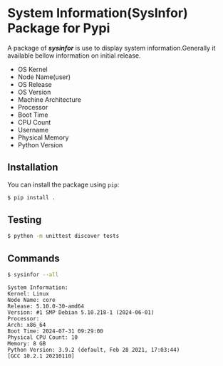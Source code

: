 # System Information(SysInfor) Package for Pypi

A package of ***sysinfor*** is use to display system information.Generally it available bellow information on initial release.

* OS Kernel
* Node Name(user)
* OS Release
* OS Version
* Machine Architecture
* Processor
* Boot Time
* CPU Count
* Username
* Physical Memory
* Python Version

## Installation

You can install the package using `pip`:

```bash
$ pip install .
```

## Testing
```bash
$ python -m unittest discover tests
```

## Commands
```bash
$ sysinfor --all
```
```
System Information:
Kernel: Linux
Node Name: core
Release: 5.10.0-30-amd64
Version: #1 SMP Debian 5.10.218-1 (2024-06-01)
Processor: 
Arch: x86_64
Boot Time: 2024-07-31 09:29:00
Physical CPU Count: 10
Memory: 8 GB
Python Version: 3.9.2 (default, Feb 28 2021, 17:03:44) 
[GCC 10.2.1 20210110]
```
